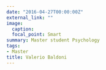 ```yaml
---
date: "2016-04-27T00:00:00Z"
external_link: ""
image:
  caption: 
  focal_point: Smart
summary: Master student Psychology
tags:
- Master
title: Valerio Baldoni
---
```

